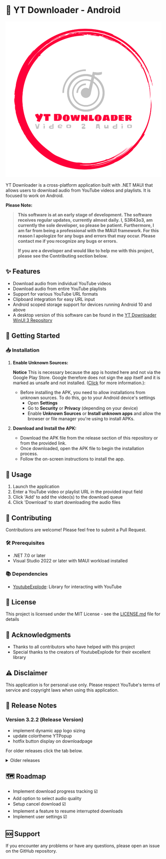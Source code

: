 # 📱 YT Downloader - Android

![](Resources/Splash/splash.svg)

YT Downloader is a cross-platform application built with .NET MAUI that allows users to download audio from YouTube videos and playlists. It is focused to work on Android.

**Please Note:**
> **This software is at an early stage of development. The software receives regular updates, currently almost daily. I, S3R43o3, am currently the sole developer, so please be patient. 
> Furthermore, I am far from being a professional with the MAUI framework. 
> For this reason I apologize for any bugs and errors that may occur. 
> Please contact me if you recognize any bugs or errors.**
>
> **If you are a developer and would like to help me with this project, please see the Contributing section below.**

## ✨ Features

- Download audio from individual YouTube videos
- Download audio from entire YouTube playlists
- Support for various YouTube URL formats
- Clipboard integration for easy URL input
- Android scoped storage support for devices running Android 10 and above
- A desktop version of this software can be found in the [YT Downloader WinUI 3 Repository](https://github.com/sera619/YoutubeDownloader_WinUI3)

## 🚀 Getting Started

### 📥 Installation

1. **Enable Unknown Sources:**
  
    **Notice** This is necessary because the app is hosted here and not via the Google Play Store. Google therefore does not sign the app itself and it is marked as unsafe and not installed. ([Click](https://www.airdroid.com/app-management/install-unknown-apps-android/) for more information.):
   
   - Before installing the APK, you need to allow installations from unknown sources. To do this, go to your Android device's settings
     - Open **Settings**
     - Go to **Security** or **Privacy** (depending on your device)
     - Enable **Unknown Sources** or **Install unknown apps** and allow the browser or file manager you're using to install APKs.

2. **Download and Install the APK:**
   - Download the APK file from the release section of this repository or from the provided link.
   - Once downloaded, open the APK file to begin the installation process.
   - Follow the on-screen instructions to install the app.

## 🎯 Usage

1. Launch the application
2. Enter a YouTube video or playlist URL in the provided input field
3. Click 'Add' to add the video(s) to the download queue
4. Click 'Download' to start downloading the audio files

## 🤝 Contributing

Contributions are welcome! Please feel free to submit a Pull Request.

### 🛠️ Prerequisites

- .NET 7.0 or later
- Visual Studio 2022 or later with MAUI workload installed

### 📚 Dependencies
- [YoutubeExplode](https://github.com/Tyrrrz/YoutubeExplode): Library for interacting with YouTube

## 📄 License

This project is licensed under the MIT License - see the [LICENSE.md](LICENSE.md) file for details

## 🙏 Acknowledgments

- Thanks to all contributors who have helped with this project
- Special thanks to the creators of YoutubeExplode for their excellent library

## ⚠️ Disclaimer

This application is for personal use only. Please respect YouTube's terms of service and copyright laws when using this application.

## 📝 Release Notes

### Version 3.2.2 (Release Version)
- implement dynamic app logo sizing
- update colortheme YTPopup
- hotfix button display on downloadpage


For older releases click the tab below.

<details>
<summary>Older releases</summary>



### Version 3.2.1 (Release Version)
- update Colortheme 
- adjust headersize help
- adjust downloadpage layout
- add user option to start on downloadpage


### Version 3.2.0 (Release Version)
- adjust the introanimation
- adding copyright

### Version 3.1.9 (Release Version)
- implementing feature to open download directory
- update help information about settings
- implementing storage capacity overview
- fix keyboard still showing after add video to list or paste url in

### Version 3.1.6 (Release Version)
- update Toolbaritem size
- implement HomeViewModel 
- add start button on homepage
- add a logo animation on HomePage
- add option for toggle HomePage animation
- update SettingsService for new option homepage animation

### Version 3.1.4 (Release Version)
- implementing cancel download feature


### Version 3.1.2 (Release Version)
- Add music icon for entrys
- fixing serveral display bugs


### Version 3.1.1 (Release Version)
- implementing settings
- setup settings option "Check for updates on start"
- add dynamic version and helptext generation
- setup settings option "Check for updates", to manually check for updates
- add Menu Tab "Settings"
- implementing dynamic save from user settings
- fix app icon display errors on popup/header
- fix download statusmessage display
- update YT Popup layout


### Version 3.0.1 (Release Version)
- implement versionchecking and updatehandler

### Version 2.9.9 (Release Version)
- Improved menu navigation
- update of the help page for the use of shortened urls
- various GUI color and display fixes

### Version 2.9.8 (Release Version)
- enable usage of shortend youtube video url´s

### Version 2.9.1 (Release Version)
- Adding a help page to help getting a valid youtube url

### Version 2.8.2 (Hotfix)
- fix url bug where urls without 'www.' in front off are flagged as invalid 

### Version 2.8.1 (Initial Release)
- Basic functionality for downloading audio from YouTube videos and playlists
- Android and Windows support
</details>

## 🗺️ Roadmap

- Implement download progress tracking :ballot_box_with_check:
- Add option to select audio quality
- Setup cancel download :ballot_box_with_check:
- Implement a feature to resume interrupted downloads
- Implement user settings :ballot_box_with_check:


## 🆘 Support

If you encounter any problems or have any questions, please open an issue on the GitHub repository.